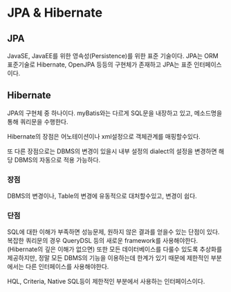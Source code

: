 # JPA & Hibernate

## JPA
JavaSE, JavaEE를 위한 영속성(Persistence)를 위한 표준 기술이다.
JPA는 ORM 표준기술로 Hibernate, OpenJPA 등등의 구현체가 존재하고 JPA는 표준 인터페이스이다.

## Hibernate
JPA의 구현체 중 하나이다.
myBatis와는 다르게 SQL문을 내장하고 있고, 메소드명을 통해 쿼리문을 수행한다.

Hibernate의 장점은 어노테이션이나 xml설정으로 객체관계를 매핑할수있다.

또 다른 장점으로는 DBMS의 변경이 있을시 내부 설정의 dialect의 설정을 변경하면 해당 DBMS의 자동으로 적용 가능하다.

### 장점
DBMS의 변경이나, Table의 변경에 유동적으로 대처할수있고, 변경이 쉽다.

### 단점
SQL에 대한 이해가 부족하면 성능문제, 원하지 않은 결과를 얻을수 있는 단점이 있다.
복잡한 쿼리문의 경우 QueryDSL 등의 새로운 framework를 사용해야한다.(Hibernate의 깊은 이해가 없으면)
또한 모든 데이터베이스를 다룰수 있도록 추상화를 제공하지만, 정말 모든 DBMS의 기능을 이용하는데 한계가 있기 때문에
제한적인 부분에서는 다른 인터페이스를 사용해야한다.

HQL, Criteria, Native SQL등이 제한적인 부분에서 사용하는 인터페이스이다.